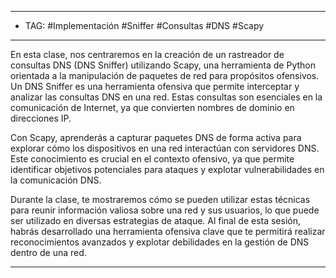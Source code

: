 
----
- TAG: #Implementación #Sniffer #Consultas #DNS #Scapy 
-------
En esta clase, nos centraremos en la creación de un rastreador de consultas DNS (DNS Sniffer) utilizando Scapy, una herramienta de Python orientada a la manipulación de paquetes de red para propósitos ofensivos. Un DNS Sniffer es una herramienta ofensiva que permite interceptar y analizar las consultas DNS en una red. Estas consultas son esenciales en la comunicación de Internet, ya que convierten nombres de dominio en direcciones IP.

Con Scapy, aprenderás a capturar paquetes DNS de forma activa para explorar cómo los dispositivos en una red interactúan con servidores DNS. Este conocimiento es crucial en el contexto ofensivo, ya que permite identificar objetivos potenciales para ataques y explotar vulnerabilidades en la comunicación DNS.

Durante la clase, te mostraremos cómo se pueden utilizar estas técnicas para reunir información valiosa sobre una red y sus usuarios, lo que puede ser utilizado en diversas estrategias de ataque. Al final de esta sesión, habrás desarrollado una herramienta ofensiva clave que te permitirá realizar reconocimientos avanzados y explotar debilidades en la gestión de DNS dentro de una red.

----
 